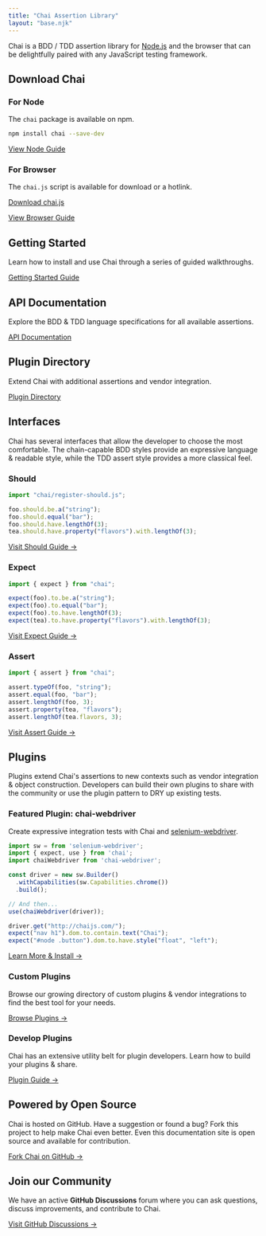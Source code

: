 ```yaml
---
title: "Chai Assertion Library"
layout: "base.njk"
---
```


Chai is a BDD / TDD assertion library for [Node.js](https://nodejs.org) and the browser that can be delightfully paired with any JavaScript testing framework.

## Download Chai

### For Node

The `chai` package is available on npm.

```bash
npm install chai --save-dev
```

[View Node Guide](/guide/installation/)

### For Browser

The `chai.js` script is available for download or a hotlink.

[Download chai.js](/chai.js)

[View Browser Guide](/guide/installation/)

## Getting Started

Learn how to install and use Chai through a series of guided walkthroughs.

[Getting Started Guide](/guide/)

## API Documentation

Explore the BDD & TDD language specifications for all available assertions.

[API Documentation](/api/)

## Plugin Directory

Extend Chai with additional assertions and vendor integration.

[Plugin Directory](/plugins/)

## Interfaces

Chai has several interfaces that allow the developer to choose the most comfortable. The chain-capable BDD styles provide an expressive language & readable style, while the TDD assert style provides a more classical feel.

### Should

```javascript
import "chai/register-should.js";

foo.should.be.a("string");
foo.should.equal("bar");
foo.should.have.lengthOf(3);
tea.should.have.property("flavors").with.lengthOf(3);
```

[Visit Should Guide →](/guide/styles/#should)

### Expect

```javascript
import { expect } from "chai";

expect(foo).to.be.a("string");
expect(foo).to.equal("bar");
expect(foo).to.have.lengthOf(3);
expect(tea).to.have.property("flavors").with.lengthOf(3);
```

[Visit Expect Guide →](/guide/styles/#expect)

### Assert

```javascript
import { assert } from "chai";

assert.typeOf(foo, "string");
assert.equal(foo, "bar");
assert.lengthOf(foo, 3);
assert.property(tea, "flavors");
assert.lengthOf(tea.flavors, 3);
```

[Visit Assert Guide →](/guide/styles/#assert)

## Plugins

Plugins extend Chai's assertions to new contexts such as vendor integration & object construction. Developers can build their own plugins to share with the community or use the plugin pattern to DRY up existing tests.

### Featured Plugin: chai-webdriver

Create expressive integration tests with Chai and [selenium-webdriver](https://www.npmjs.org/package/selenium-webdriver).

```javascript
import sw = from 'selenium-webdriver';
import { expect, use } from 'chai';
import chaiWebdriver from 'chai-webdriver';

const driver = new sw.Builder()
  .withCapabilities(sw.Capabilities.chrome())
  .build();

// And then...
use(chaiWebdriver(driver));

driver.get("http://chaijs.com/");
expect("nav h1").dom.to.contain.text("Chai");
expect("#node .button").dom.to.have.style("float", "left");
```

[Learn More & Install →](/plugins/chai-webdriver/)

### Custom Plugins

Browse our growing directory of custom plugins & vendor integrations to find the best tool for your needs.

[Browse Plugins →](/plugins/)

### Develop Plugins

Chai has an extensive utility belt for plugin developers. Learn how to build your plugins & share.

[Plugin Guide →](/guide/plugins/)

## Powered by Open Source

Chai is hosted on GitHub. Have a suggestion or found a bug? Fork this project to help make Chai even better. Even this documentation site is open source and available for contribution.

[Fork Chai on GitHub →](https://github.com/chaijs/chai)

## Join our Community

We have an active **GitHub Discussions** forum where you can ask questions, discuss improvements, and contribute to Chai.

[Visit GitHub Discussions →](https://github.com/chaijs/chai/discussions)
